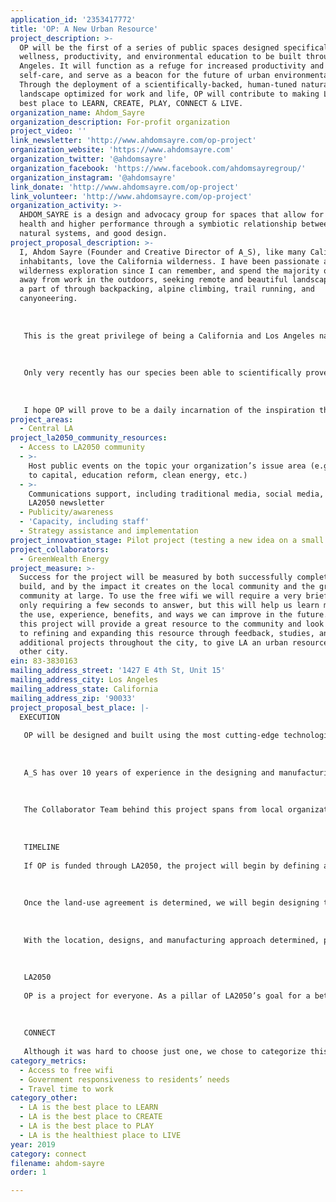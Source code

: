 ```yaml
---
application_id: '2353417772'
title: 'OP: A New Urban Resource'
project_description: >-
  OP will be the first of a series of public spaces designed specifically for
  wellness, productivity, and environmental education to be built throughout Los
  Angeles. It will function as a refuge for increased productivity and
  self-care, and serve as a beacon for the future of urban environmental design.
  Through the deployment of a scientifically-backed, human-tuned natural
  landscape optimized for work and life, OP will contribute to making LA the
  best place to LEARN, CREATE, PLAY, CONNECT & LIVE.
organization_name: Ahdom_Sayre
organization_description: For-profit organization
project_video: ''
link_newsletter: 'http://www.ahdomsayre.com/op-project'
organization_website: 'https://www.ahdomsayre.com'
organization_twitter: '@ahdomsayre'
organization_facebook: 'https://www.facebook.com/ahdomsayregroup/'
organization_instagram: '@ahdomsayre'
link_donate: 'http://www.ahdomsayre.com/op-project'
link_volunteer: 'http://www.ahdomsayre.com/op-project'
organization_activity: >-
  AHDOM_SAYRE is a design and advocacy group for spaces that allow for true
  health and higher performance through a symbiotic relationship between humans,
  natural systems, and good design.
project_proposal_description: >-
  I, Ahdom Sayre (Founder and Creative Director of A_S), like many California
  inhabitants, love the California wilderness. I have been passionate about
  wilderness exploration since I can remember, and spend the majority of my time
  away from work in the outdoors, seeking remote and beautiful landscapes to be
  a part of through backpacking, alpine climbing, trail running, and
  canyoneering.
   
   
   
   This is the great privilege of being a California and Los Angeles native, but though we have some of the most awe-inspiring nature in the world only a short drive away, the majority of us, including myself, spend nearly all of our time completely removed from it.
   
   
   
   Only very recently has our species been able to scientifically prove just how important the best of these awe-inspiring experiences are to our well-being and to our capacity to do our best work, and it couldn't have come at a better time. Now it is also our privilege to bring the great gifts of our rich natural environment and mediterranean climate more closely into our daily lives, to benefit from a new lifestyle of improved health and wellness that only LA could foster, and to give back to place that has given us so much.
   
   
   
   I hope OP will prove to be a daily incarnation of the inspiration that can be had in the great landscapes of the CA wilderness, allowing us to live our best lives and do our best work, and reminding us why we need to care for the great gifts that our planet has given us.
project_areas:
  - Central LA
project_la2050_community_resources:
  - Access to LA2050 community
  - >-
    Host public events on the topic your organization’s issue area (e.g. access
    to capital, education reform, clean energy, etc.) 
  - >-
    Communications support, including traditional media, social media, and
    LA2050 newsletter
  - Publicity/awareness
  - 'Capacity, including staff'
  - Strategy assistance and implementation
project_innovation_stage: Pilot project (testing a new idea on a small scale to prove feasibility)
project_collaborators:
  - GreenWealth Energy
project_measure: >-
  Success for the project will be measured by both successfully completing the
  build, and by the impact it creates on the local community and the green
  community at large. To use the free wifi we will require a very brief survey
  only requiring a few seconds to answer, but this will help us learn more about
  the use, experience, benefits, and ways we can improve in the future. We hope
  this project will provide a great resource to the community and look forward
  to refining and expanding this resource through feedback, studies, and
  additional projects throughout the city, to give LA an urban resource like no
  other city.
ein: 83-3830163
mailing_address_street: '1427 E 4th St, Unit 15'
mailing_address_city: Los Angeles
mailing_address_state: California
mailing_address_zip: '90033'
project_proposal_best_place: |-
  EXECUTION
   
   OP will be designed and built using the most cutting-edge technologies and methodologies available for the highest benefit to human and environmental health. Los Angeles is a booming hub for clean-tech innovation and by leveraging the large community of inventors and experts in the area, OP will showcase the best LA and the world has to offer.
   
   
   
   A_S has over 10 years of experience in the designing and manufacturing of high-end, custom architectural spaces, and will be utilizing this experience and in-house manufacturing capabilities to ensure the highest quality product is achieved. But we are not alone.
   
   
   
   The Collaborator Team behind this project spans from local organizations and community development groups, to environmental technology businesses and pioneering carbon-negative manufacturing houses.
   
   
   
   TIMELINE
   
   If OP is funded through LA2050, the project will begin by defining a land-use agreement. This will be in collaboration with our community partners, Linear City and the ADLT Neighborhood Council, to find the best fit for the project and will prioritize the best experience for local pedestrian traffic as well centrality, to provide easy access for as many people as possible. (2-6 weeks)
   
   
   
   Once the land-use agreement is determined, we will begin designing the park per the location, based on our High Performance Design strategy which OP is based on, and with intimate communication between our various technology and manufacturing consultants to ensure this is a project that best showcases the full capacity of each group functioning as one team. (8-12 weeks)
   
   
   
   With the location, designs, and manufacturing approach determined, permitting, manufacturing, and construction will begin. This process will take us through to the end of the timeline, with an estimated duration of 5-7 months.
   
   
   
   LA2050
   
   OP is a project for everyone. As a pillar of LA2050’s goal for a better city for everyone and everything, it will provide an open, multi-use space to learn, create, play, connect and live for anyone who visits, all while fostering the highest performance and health for both us and our environment.
   
   
   
   CONNECT
   
   Although it was hard to choose just one, we chose to categorize this project under CONNECT because of the great potential that ‘space’ has to connect. OP will serve to connect us to each other, and back to our environment, by providing services like free Wifi, a variety of seating, meeting, and working places, incredible natural surroundings, and informational displays highlighting contemporary ideas behind how environments effect our health, happiness and performance. OP will also be a place for community events, connecting us for better civic engagement, and for sharing ideas. Or it can serve to simply connect us back to ourselves, with a beautiful atmosphere for easy access to a place for self-reflection or mental ‘time away’.
category_metrics:
  - Access to free wifi
  - Government responsiveness to residents’ needs
  - Travel time to work
category_other:
  - LA is the best place to LEARN
  - LA is the best place to CREATE
  - LA is the best place to PLAY
  - LA is the healthiest place to LIVE
year: 2019
category: connect
filename: ahdom-sayre
order: 1

---
```

